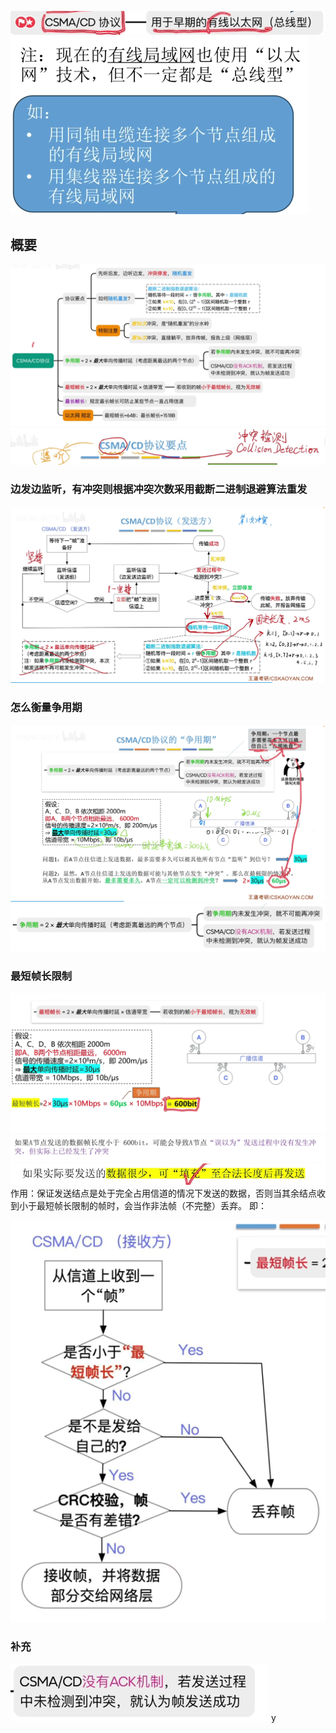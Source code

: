 


![输入图片说明](/imgs/2025-07-27/xEpdEHYtZENezuQU.png)
![输入图片说明](/imgs/2025-07-27/tlLrJdvotNdv9VIC.png)

## 概要
![输入图片说明](/imgs/2025-07-27/jiOvg68C89MuVlOP.png)
![输入图片说明](/imgs/2025-07-27/PkiBeOCgC8ERBsjl.png)

### 边发边监听，有冲突则根据冲突次数采用截断二进制退避算法重发
![输入图片说明](/imgs/2025-07-27/xrcLkesxCakJst8t.png)

### 怎么衡量争用期
![输入图片说明](/imgs/2025-07-31/5uOiEVCEQaKqHYrf.png)
![输入图片说明](/imgs/2025-07-31/4gGZJZG8HcmI18do.png)

### 最短帧长限制
![输入图片说明](/imgs/2025-07-31/BAkmKPvUL6shoOS8.png)
![输入图片说明](/imgs/2025-07-31/9VfDKBXVNwvLDa9b.png)
![输入图片说明](/imgs/2025-07-31/iJkojHF6LUQxt3yS.png)
作用：保证发送结点是处于完全占用信道的情况下发送的数据，否则当其余结点收到小于最短帧长限制的帧时，会当作非法帧（不完整）丢弃。
即：

![输入图片说明](/imgs/2025-07-31/TByfDLO0DiPNnaHp.png)

### 补充
![输入图片说明](/imgs/2025-07-31/Lkt8FmMmFmH7Vz1u.png)
y
<!--stackedit_data:
eyJoaXN0b3J5IjpbNTcxNzM4MTI4LDQ2MjQyNzc0NywxMzk0MD
kwNTEzLC0xNDA4MjU4OTg4XX0=
-->